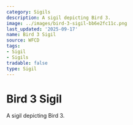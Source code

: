 ```yaml
---
category: Sigils
description: A sigil depicting Bird 3.
image: ../images/bird-3-sigil-bb6e2fc11c.png
last_updated: '2025-09-17'
name: Bird 3 Sigil
source: WFCD
tags:
- Sigil
- Sigils
tradable: false
type: Sigil
---
```


# Bird 3 Sigil

A sigil depicting Bird 3.

